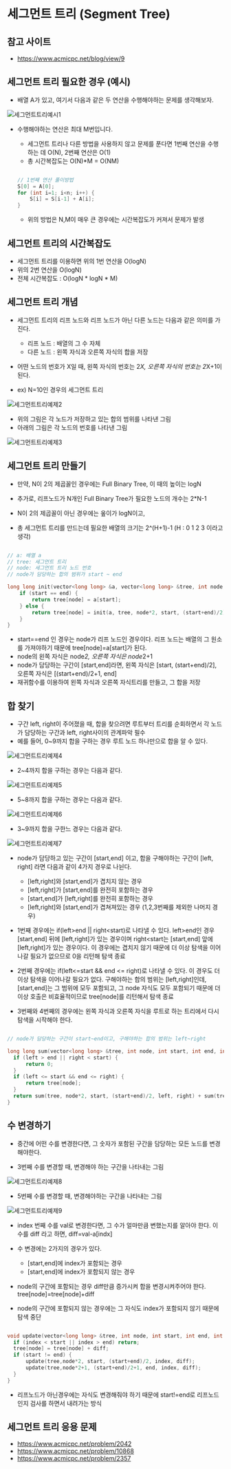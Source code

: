 # 세그먼트 트리 (Segment Tree)


## 참고 사이트

- https://www.acmicpc.net/blog/view/9


## 세그먼트 트리 필요한 경우 (예시)

- 배열 A가 있고, 여기서 다음과 같은 두 연산을 수행해야하는 문제를 생각해보자.

![세그먼트트리예시1](./images/세그먼트트리예제1.PNG)

- 수행해야하는 연산은 최대 M번입니다.


  - 세그먼트 트리나 다른 방법을 사용하지 않고 문제를 푼다면 1번째 연산을 수행하는 데 O(N), 2번째 연산은 O(1)
  - 총 시간복잡도는 O(N)*M = O(NM)
  ```c
  
  // 1번째 연산 풀이방법
  S[0] = A[0];
  for (int i=1; i<n; i++) {
      S[i] = S[i-1] + A[i];
  }
  
  ```
  
  - 위의 방법은 N,M이 매우 큰 경우에는 시간복잡도가 커져서 문제가 발생
  
  
## 세그먼트 트리의 시간복잡도

- 세그먼트 트리를 이용하면 위의 1번 연산을 O(logN)
- 위의 2번 연산을 O(logN)
- 전체 시간복잡도 : O(logN * logN * M)

## 세그먼트 트리 개념

- 세그먼트 트리의 리프 노드와 리프 노드가 아닌 다른 노드는 다음과 같은 의미를 가진다.
  - 리프 노드 : 배열의 그 수 자체
  - 다른 노드 : 왼쪽 자식과 오른쪽 자식의 합을 저장
  
- 어떤 노드의 번호가 X일 때, 왼쪽 자식의 번호는 2*X, 오른쪽 자식의 번호는 2*X+1이 된다.
- ex) N=10인 경우의 세그먼트 트리

![세그먼트트리예제2](./images/세그먼트트리예제2.PNG)

- 위의 그림은 각 노드가 저장하고 있는 합의 범위를 나타낸 그림
- 아래의 그림은 각 노드의 번호를 나타낸 그림

![세그먼트트리예제3](./images/세그먼트트리예제3.PNG)



## 세그먼트 트리 만들기

- 만약, N이 2의 제곱꼴인 경우에는 Full Binary Tree, 이 때의 높이는 logN
- 추가로, 리프노드가 N개인 Full Binary Tree가 필요한 노드의 개수는 2*N-1

- N이 2의 제곱꼴이 아닌 경우에는 옾이가 logN이고, 
- 총 세그먼트 트리를 만드는데 필요한 배열의 크기는 2^(H+1)-1  (H : 0 1 2 3 이라고 생각)


```C

// a: 배열 a
// tree: 세그먼트 트리
// node: 세그먼트 트리 노드 번호
// node가 담당하는 합의 범위가 start ~ end

long long init(vector<long long> &a, vector<long long> &tree, int node, int start, int end) {
    if (start == end) {
        return tree[node] = a[start];
    } else {
        return tree[node] = init(a, tree, node*2, start, (start+end)/2) + init(a, tree, node*2+1, (start+end)/2+1, end);
    }
}

```

  - start==end 인 경우는 node가 리프 노드인 경우이다. 리프 노드는 배열의 그 원소를 가져야하기 때문에 tree[node]=a[start]가 된다.
  - node의 왼쪽 자식은 node*2, 오른쪽 자식은 node*2+1
  - node가 담당하는 구간이 [start,end]라면, 왼쪽 자식은 [start, (start+end)/2], 오른쪽 자식은 [(start+end)/2+1, end]
  - 재귀함수를 이용하여 왼쪽 자식과 오른쪽 자식트리를 만들고, 그 합을 저장
  

## 합 찾기 


- 구간 left, right이 주어졌을 때, 합을 찾으려면 루트부터 트리를 순회하면서 각 노드가 담당하는 구간과 left, right사이의 관계파악 필수
- 예를 들어, 0~9까지 합을 구하는 경우 루트 노드 하나만으로 합을 알 수 있다.

![세그먼트트리예제4](./images/세그먼트트리예제4.PNG)

- 2~4까지 합을 구하는 경우는 다음과 같다.

![세그먼트트리예제5](./images/세그먼트트리예제5.PNG)

- 5~8까지 합을 구하는 경우는 다음과 같다.

![세그먼트트리예제6](./images/세그먼트트리예제6.PNG)

- 3~9까지 합을 구한느 경우는 다음과 같다.

![세그먼트트리예제7](./images/세그먼트트리예제7.PNG)


  - node가 담당하고 있는 구간이 [start,end] 이고, 합을 구해야하는 구간이 [left, right] 라면 다음과 같이 4가지 경우로 나뉜다.
    - [left,right]와 [start,end]가 겹치지 않는 경우
    - [left,right]가 [start,end]를 완전히 포함하는 경우
    - [start,end]가 [left,right]를 완전히 포함하는 경우
    - [left,right]와 [start,end]가 겹쳐져있는 경우 (1,2,3번째를 제외한 나머지 경우)
    
  - 1번째 경우에는 if(left>end || right<start)로 나타낼 수 있다. left>end인 경우 [start,end] 뒤에 [left,right]가 있는 경우이며 
  right<start는 [start,end] 앞에 [left,right]가 있는 경우이다.
  이 경우에는 겹치지 않기 때문에 더 이상 탐색을 이어나갈 필요가 없으므로 0을 리턴해 탐색 종료
  
  - 2번째 경우에는 if(left<=start && end <= right)로 나타낼 수 있다. 이 경우도 더 이상 탐색을 이어나갈 필요가 없다.
  구해야하는 합의 범위는 [left,right]인데, [start,end]는 그 범위에 모두 포함되고, 그 node 자식도 모두 포함되기 때문에 더 이상 호출은 비효율적이므로 tree[node]를 리턴해서 탐색 종료
  
  - 3번째와 4번째의 경우에는 왼쪽 자식과 오른쪽 자식을 루트로 하는 트리에서 다시 탐색을 시작해야 한다.
  
  
  ```c
  
  // node가 담당하는 구간이 start~end이고, 구해야하는 합의 범위는 left~right
  
long long sum(vector<long long> &tree, int node, int start, int end, int left, int right) {
    if (left > end || right < start) {
        return 0;
    }
    if (left <= start && end <= right) {
        return tree[node];
    }
    return sum(tree, node*2, start, (start+end)/2, left, right) + sum(tree, node*2+1, (start+end)/2+1, end, left, right);
}
  
  ```



## 수 변경하기

- 중간에 어떤 수를 변경한다면, 그 숫자가 포함된 구간을 담당하는 모든 노드를 변경해야한다.

- 3번째 수를 변경할 때, 변경해야 하는 구간을 나타내는 그림

![세그먼트트리예제8](./images/세그먼트트리예제8.PNG)

- 5번째 수를 변경할 때, 변경해야하는 구간을 나타내는 그림

![세그먼트트리예제9](./images/세그먼트트리예제9.PNG)


  - index 번째 수를 val로 변경한다면, 그 수가 얼마만큼 변했는지를 알아야 한다. 이 수를 diff 라고 하면, diff=val-a[indx]
  - 수 변경에는 2가지의 경우가 있다.
    - [start,end]에 index가 포함되는 경우
    - [start,end]에 index가 포함되지 않는 경우
    
  - node의 구간에 포함되는 경우 diff만큼 증가시켜 합을 변경시켜주어야 한다.
  tree[node]=tree[node]+diff
  
  - node의 구간에 포함되지 않는 경우에는 그 자식도 index가 포함되지 않기 때문에 탐색 중단
  
  ```c
  
  void update(vector<long long> &tree, int node, int start, int end, int index, long long diff) {
    if (index < start || index > end) return;
    tree[node] = tree[node] + diff;
    if (start != end) {
        update(tree,node*2, start, (start+end)/2, index, diff);
        update(tree,node*2+1, (start+end)/2+1, end, index, diff);
    }
  }
  
  ```

  - 리프노드가 아닌경우에는 자식도 변경해줘야 하기 때문에 start!=end로 리프노드인지 검사를 하면서 내려가는 방식
  
  
## 세그먼트 트리 응용 문제

- https://www.acmicpc.net/problem/2042
- https://www.acmicpc.net/problem/10868
- https://www.acmicpc.net/problem/2357










